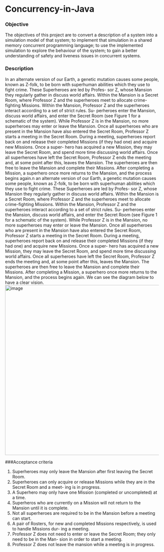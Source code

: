 # Concurrency-in-Java

### Objective
The objectives of this project are to convert a description of a system into a simulation model of that system; to implement that simulation in a shared memory concurrent programming language; to use the implemented simulation to explore the behaviour of the system; to gain a better understanding of safety and liveness issues in concurrent systems.

### Description
In an alternate version of our Earth, a genetic mutation causes some people, known as Z-folk, to be
born with superhuman abilities which they use to fight crime. These Superheroes are led by Profes-
sor Z, whose Mansion they regularly gather in discuss world affairs. Within the Mansion is a Secret
Room, where Professor Z and the superheroes meet to allocate crime-fighting Missions.
Within the Mansion, Professor Z and the superheroes interact according to a set of strict rules. Su-
perheroes enter the Mansion, discuss world affairs, and enter the Secret Room (see Figure 1 for a
schematic of the system). While Professor Z is in the Mansion, no more superheroes may enter or
leave the Mansion. Once all superheroes who are present in the Mansion have also entered the Secret
Room, Professor Z starts a meeting in the Secret Room. During a meeting, superheroes report back
on and release their completed Missions (if they had one) and acquire new Missions. Once a super-
hero has acquired a new Mission, they may leave the Secret Room, and spend more time discussing
world affairs. Once all superheroes have left the Secret Room, Professor Z ends the meeting and, at
some point after this, leaves the Mansion. The superheroes are then free to leave the Mansion and
complete their Missions. After completing a Mission, a superhero once more returns to the Mansion,
and the process begins again.n an alternate version of our Earth, a genetic mutation causes some people, known as Z-folk, to be
born with superhuman abilities which they use to fight crime. These Superheroes are led by Profes-
sor Z, whose Mansion they regularly gather in discuss world affairs. Within the Mansion is a Secret
Room, where Professor Z and the superheroes meet to allocate crime-fighting Missions.
Within the Mansion, Professor Z and the superheroes interact according to a set of strict rules. Su-
perheroes enter the Mansion, discuss world affairs, and enter the Secret Room (see Figure 1 for a
schematic of the system). While Professor Z is in the Mansion, no more superheroes may enter or
leave the Mansion. Once all superheroes who are present in the Mansion have also entered the Secret
Room, Professor Z starts a meeting in the Secret Room. During a meeting, superheroes report back
on and release their completed Missions (if they had one) and acquire new Missions. Once a super-
hero has acquired a new Mission, they may leave the Secret Room, and spend more time discussing
world affairs. Once all superheroes have left the Secret Room, Professor Z ends the meeting and, at
some point after this, leaves the Mansion. The superheroes are then free to leave the Mansion and
complete their Missions. After completing a Mission, a superhero once more returns to the Mansion,
and the process begins again.
We can see the diagram below to have a clear vision.
    <img width="555" alt="image" src="https://user-images.githubusercontent.com/111235521/229538033-6f359aec-fad1-4ad5-a8d7-bf59c70b815e.png">



###Acceptance criteria
1. Superheroes may only leave the Mansion after first leaving the Secret Room.
2. Superheroes can only acquire or release Missions while they are in the Secret Room and a meet-
ing is in progress.
3. A Superhero may only have one Mission (completed or uncompleted) at a time.
4. Superheros who are currently on a Mission will not return to the Mansion until it is complete.
5. Not all superheroes are required to be in the Mansion before a meeting can start.
6. A pair of Rosters, for new and completed Missions respectively, is used to handle Missions dur-
ing a meeting.
7. Professor Z does not need to enter or leave the Secret Room; they only need to be in the Man-
sion in order to start a meeting.
8. Professor Z does not leave the mansion while a meeting is in progress.

